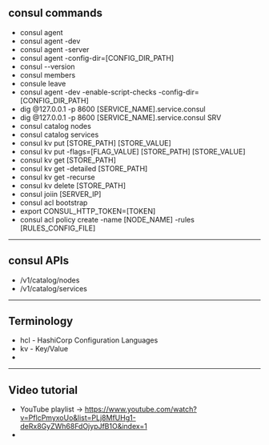 ## consul commands
- consul agent
- consul agent -dev
- consul agent -server
- consul agent -config-dir=[CONFIG_DIR_PATH]
- consul --version
- consul members
- consule leave
- consul agent -dev -enable-script-checks -config-dir=[CONFIG_DIR_PATH]
- dig @127.0.0.1 -p 8600 [SERVICE_NAME].service.consul
- dig @127.0.0.1 -p 8600 [SERVICE_NAME].service.consul SRV
- consul catalog nodes
- consul catalog services
- consul kv put [STORE_PATH] [STORE_VALUE]
- consul kv put -flags=[FLAG_VALUE] [STORE_PATH] [STORE_VALUE]
- consul kv get [STORE_PATH]
- consul kv get -detailed [STORE_PATH]
- consul kv get -recurse
- consul kv delete [STORE_PATH]
- consul joiin [SERVER_IP]
- consul acl bootstrap
- export CONSUL_HTTP_TOKEN=[TOKEN]
- consul acl policy create -name [NODE_NAME] -rules [RULES_CONFIG_FILE]

<hr>

## consul APIs
- /v1/catalog/nodes
- /v1/catalog/services

<hr>

## Terminology
- hcl - HashiCorp Configuration Languages
- kv - Key/Value
- 

<hr>

## Video tutorial
- YouTube playlist -> https://www.youtube.com/watch?v=PflcPmyxoUo&list=PLj8MfUHg1-deRx8GyZWh68FdOjypJfB1O&index=1
- 
